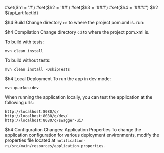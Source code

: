 #set($h1 = '#')
#set($h2 = '##')
#set($h3 = '###')
#set($h4 = '####')
$h2 ${api_artifactId}

$h4 Build
Change directory `cd` to where the project pom.xml is. run:

$h4 Compilation
Change directory `cd` to where the project pom.xml is.

To build with tests:
```
mvn clean install
```

To build without tests:
```
mvn clean install -DskipTests
```

$h4 Local Deployment
To run the app in dev mode:
```
mvn quarkus:dev
```

When running the application locally, you can test the application at the following urls:
```
http://localhost:8080/q/
http://localhost:8080/q/dev/
http://localhost:8080/q/swagger-ui/
```

$h4 Configuration Changes: Application Properties
To change the application configuration for various deployment environments, modify the properties file located at `notification-rs/src/main/resources/application.properties`.